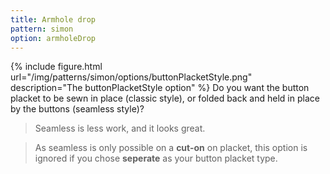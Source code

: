 ```yaml
---
title: Armhole drop
pattern: simon
option: armholeDrop
---
```


{% include figure.html url="/img/patterns/simon/options/buttonPlacketStyle.png" description="The buttonPlacketStyle option" %}
Do you want the button placket to be sewn in place (classic style), or folded back and held in place by the buttons (seamless style)?

<blockquote class="tip">
  Seamless is less work, and it looks great.
</blockquote>

<blockquote class="warning">
  As seamless is only possible on a <strong>cut-on</strong> on placket, this option is ignored if you chose <strong>seperate</strong> as your button placket type.
</blockquote>
